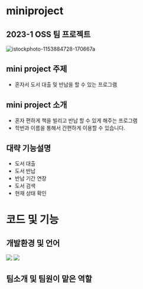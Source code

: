 # miniproject

## 2023-1 OSS 팀 프로젝트
![istockphoto-1153884728-170667a](https://user-images.githubusercontent.com/130721702/236655140-bf8c71e0-d82a-4a1f-9273-a8ebbd1545a9.jpg)

## mini project 주제
* 혼자서 도서 대출 및 반납을 할 수 있는 프로그램

## mini project 소개
* 혼자 편하게 책을 빌리고 반납 할 수 있게 해주는 프로그램
* 학번과 이름을 통해서 간편하게 이용할 수 있습니다.

## 대략 기능설명
* 도서 대출
* 도서 반납
* 반납 기간 연장
* 도서 검색
* 현재 상태 확인

# 코드 및 기능




## 개발환경 및 언어
<img src="https://img.shields.io/badge/C-A8B9CC?style=flat&logo=C&logoColor=white"/>
 <img src="https://img.shields.io/badge/Git-F05032?style=flat&logo=Git&logoColor=white"/>

## 팀소개 및 팀원이 맡은 역할
